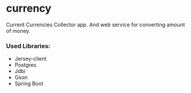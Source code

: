 # currency

Current Currencies Collector app. And web service for converting amount of money.

### Used Libraries:
- Jersey-client
- Postgres
- Jdbi
- Gson
- Spring Boot
